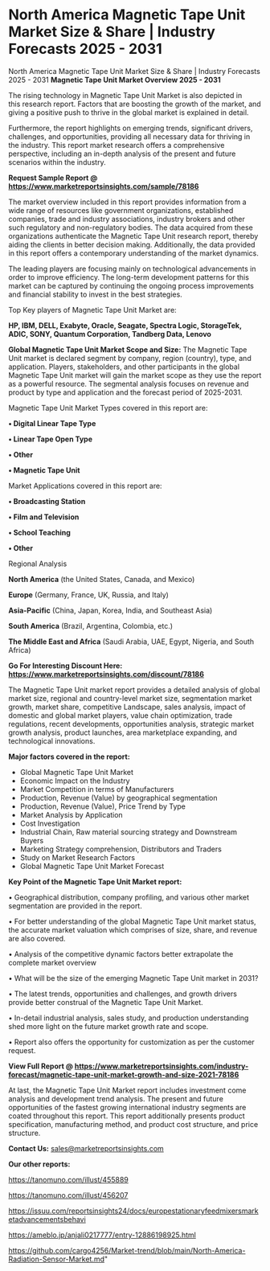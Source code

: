 # North America Magnetic Tape Unit Market Size & Share | Industry Forecasts 2025 - 2031
North America Magnetic Tape Unit Market Size & Share | Industry Forecasts 2025 - 2031
<Strong> Magnetic Tape Unit Market Overview 2025 - 2031</strong>

The rising technology in Magnetic Tape Unit Market is also depicted in this research report. Factors that are boosting the growth of the market, and giving a positive push to thrive in the global market is explained in detail.

Furthermore, the report highlights on emerging trends, significant drivers, challenges, and opportunities, providing all necessary data for thriving in the industry. This report market research offers a comprehensive perspective, including an in-depth analysis of the present and future scenarios within the industry.

<strong>Request Sample Report @ <a href=https://www.marketreportsinsights.com/sample/78186>https://www.marketreportsinsights.com/sample/78186</a></strong>

The market overview included in this report provides information from a wide range of resources like government organizations, established companies, trade and industry associations, industry brokers and other such regulatory and non-regulatory bodies. The data acquired from these organizations authenticate the Magnetic Tape Unit research report, thereby aiding the clients in better decision making. Additionally, the data provided in this report offers a contemporary understanding of the market dynamics.

The leading players are focusing mainly on technological advancements in order to improve efficiency. The long-term development patterns for this market can be captured by continuing the ongoing process improvements and financial stability to invest in the best strategies.

Top Key players of Magnetic Tape Unit Market are:

<strong>HP, IBM, DELL, Exabyte, Oracle, Seagate, Spectra Logic, StorageTek, ADIC, SONY, Quantum Corporation, Tandberg Data, Lenovo</strong>

<strong><b>Global Magnetic Tape Unit Market Scope and Size:</b></strong>
The Magnetic Tape Unit market is declared segment by company, region (country), type, and application. Players, stakeholders, and other participants in the global Magnetic Tape Unit market will gain the market scope as they use the report as a powerful resource. The segmental analysis focuses on revenue and product by type and application and the forecast period of 2025-2031.

Magnetic Tape Unit Market Types covered in this report are:

<strong>• Digital Linear Tape Type

• Linear Tape Open Type

• Other

• Magnetic Tape Unit</strong>

Market Applications covered in this report are:

<strong>• Broadcasting Station

• Film and Television

• School Teaching

• Other</strong> 

Regional Analysis

<strong>North America</strong> (the United States, Canada, and Mexico)

<strong>Europe</strong> (Germany, France, UK, Russia, and Italy)

<strong>Asia-Pacific</strong> (China, Japan, Korea, India, and Southeast Asia)

<strong>South America</strong> (Brazil, Argentina, Colombia, etc.)

<strong>The Middle East and Africa</strong> (Saudi Arabia, UAE, Egypt, Nigeria, and South Africa)

<strong>Go For Interesting Discount Here: <a href=https://www.marketreportsinsights.com/discount/78186>https://www.marketreportsinsights.com/discount/78186</a></strong>

The Magnetic Tape Unit market report provides a detailed analysis of global market size, regional and country-level market size, segmentation market growth, market share, competitive Landscape, sales analysis, impact of domestic and global market players, value chain optimization, trade regulations, recent developments, opportunities analysis, strategic market growth analysis, product launches, area marketplace expanding, and technological innovations.

<strong><b>Major factors covered in the report:</b></strong>
<ul>
  <li>Global Magnetic Tape Unit Market </li>
  <li>Economic Impact on the Industry</li>
  <li>Market Competition in terms of Manufacturers</li>
  <li>Production, Revenue (Value) by geographical segmentation</li>
  <li>Production, Revenue (Value), Price Trend by Type</li>
  <li>Market Analysis by Application</li>
  <li>Cost Investigation</li>
  <li>Industrial Chain, Raw material sourcing strategy and Downstream Buyers</li>
  <li>Marketing Strategy comprehension, Distributors and Traders</li>
  <li>Study on Market Research Factors</li>
  <li>Global Magnetic Tape Unit Market Forecast</li>
</ul>

<strong><b>Key Point of the Magnetic Tape Unit Market report:</b></strong>

• Geographical distribution, company profiling, and various other market segmentation are provided in the report.

• For better understanding of the global Magnetic Tape Unit market status, the accurate market valuation which comprises of size, share, and revenue are also covered.

• Analysis of the competitive dynamic factors better extrapolate the complete market overview

• What will be the size of the emerging Magnetic Tape Unit market in 2031?

• The latest trends, opportunities and challenges, and growth drivers provide better construal of the Magnetic Tape Unit Market.

• In-detail industrial analysis, sales study, and production understanding shed more light on the future market growth rate and scope.

• Report also offers the opportunity for customization as per the customer request.

<strong><b>View Full Report @ <a href=https://www.marketreportsinsights.com/industry-forecast/magnetic-tape-unit-market-growth-and-size-2021-78186>https://www.marketreportsinsights.com/industry-forecast/magnetic-tape-unit-market-growth-and-size-2021-78186</a></b></strong>


At last, the Magnetic Tape Unit Market report includes investment come analysis and development trend analysis. The present and future opportunities of the fastest growing international industry segments are coated throughout this report. This report additionally presents product specification, manufacturing method, and product cost structure, and price structure.

<strong>Contact Us:</strong>
sales@marketreportsinsights.com

<strong>Our other reports:</strong>

<a href=https://tanomuno.com/illust/455889>https://tanomuno.com/illust/455889</a>

<a href=https://tanomuno.com/illust/456207>https://tanomuno.com/illust/456207</a>

<a href=https://issuu.com/reportsinsights24/docs/europestationaryfeedmixersmarketadvancementsbehavi>https://issuu.com/reportsinsights24/docs/europestationaryfeedmixersmarketadvancementsbehavi</a>

<a href=https://ameblo.jp/anjali0217777/entry-12886198925.html>https://ameblo.jp/anjali0217777/entry-12886198925.html</a>

<a href=https://github.com/cargo4256/Market-trend/blob/main/North-America-Radiation-Sensor-Market.md>https://github.com/cargo4256/Market-trend/blob/main/North-America-Radiation-Sensor-Market.md</a>"

